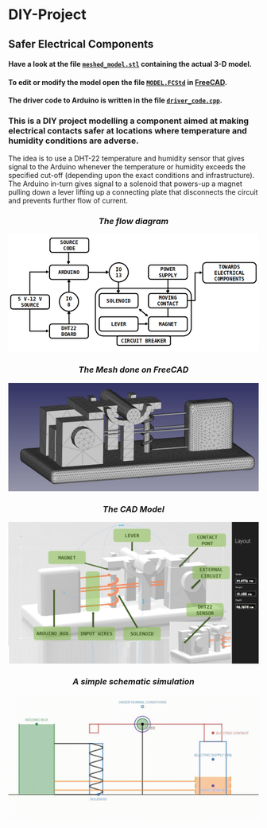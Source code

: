# DIY-Project
## Safer Electrical Components
#### Have a look at the file [`meshed_model.stl`](meshed_model.stl) containing the actual 3-D model.
#### To edit or modify the model open the file [`MODEL.FCStd`](MODEL.FCStd) in [FreeCAD](https://www.freecadweb.org/index.php).
#### The driver code to Arduino is written in the file [`driver_code.cpp`](driver_code.cpp).
### This is a DIY project modelling a component aimed at making electrical contacts safer at locations where temperature and humidity conditions are adverse.
The idea is to use a DHT-22 temperature and humidity sensor that gives signal to the Arduino whenever the temperature or humidity exceeds the specified cut-off (depending upon the exact conditions and infrastructure). The Arduino in-turn gives signal to a solenoid that powers-up a magnet pulling down a lever lifting up a connecting plate that disconnects the circuit and prevents further flow of current.

<center><i><h3>
The flow diagram
    </h3></i> <img src="flow.png"></center>
  
<center><i><h3>
The Mesh done on FreeCAD
    </h3></i> <img src="MESH1.jpg"></center>
   
<center><i><h3>
The CAD Model
    </h3></i> <img src="pic_of_model.png"></center>

<center><i><h3>
A simple schematic simulation
    </h3></i> <img src="simulation_Trim.gif">
</center>
